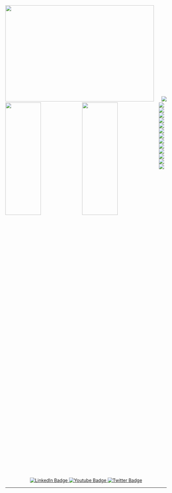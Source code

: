 <!-- <div align="center"> <img width="80%" height="300" src="https://github.com/hermineavagyan/hermineavagyan/raw/main/newRelic.gif" alt="Hi, I'm Hermine 👋/></div>  -->

<div> 
<img  width="96%" height="300"src="https://github.com/hermineavagyan/hermineavagyan/raw/main/newRelic.gif"/>
 
<img align="left" height = "30%" width = "47%" src="https://github-readme-stats.vercel.app/api?username=hermineavagyan&theme=algolia&show_icons=true"/>
<img align="left" height = "30%" width = "47%" src="https://github-readme-stats.vercel.app/api/top-langs/?username=hermineavagyan&theme=dark&layout=compact"/>
<img src ="https://img.shields.io/badge/Java-ED8B00?style=for-the-badge&logo=java&logoColor=white"/>
<img src="https://img.shields.io/badge/node.js-6DA55F?style=for-the-badge&logo=node.js&logoColor=white"/>
<img src="https://img.shields.io/badge/Python-3776AB?style=for-the-badge&logo=python&logoColor=white"/.
<img src="https://img.shields.io/badge/react-%2320232a.svg?style=for-the-badge&logo=react&logoColor=%2361DAFB"/>
<img src="https://img.shields.io/badge/spring-%236DB33F.svg?style=for-the-badge&logo=spring&logoColor=white"/>
<img src= "https://img.shields.io/badge/mysql-%2300f.svg?style=for-the-badge&logo=mysql&logoColor=white"/>
<img src = "https://img.shields.io/badge/MongoDB-%234ea94b.svg?style=for-the-badge&logo=mongodb&logoColor=white"/>
<img src = "https://img.shields.io/badge/Microsoft%20SQL%20Sever-CC2927?style=for-the-badge&logo=microsoft%20sql%20server&logoColor=white"/>
<img src="https://img.shields.io/badge/HTML-239120?style=for-the-badge&logo=html5&logoColor=white"/>
<img src ="https://img.shields.io/badge/CSS-239120?&style=for-the-badge&logo=css3&logoColor=white"/>
<img src="https://img.shields.io/badge/bootstrap-%23563D7C.svg?style=for-the-badge&logo=bootstrap&logoColor=white"/>
<img src="https://img.shields.io/badge/JavaScript-323330?style=for-the-badge&logo=javascript&logoColor=F7DF1E"/>
<img src="https://img.shields.io/badge/flask-%23000.svg?style=for-the-badge&logo=flask&logoColor=white"/>
<img src="https://img.shields.io/badge/MUI-%230081CB.svg?style=for-the-badge&logo=mui&logoColor=white"/>
<img src="https://img.shields.io/badge/Express.js-404D59?style=for-the-badge"/>

</div>
  





                               

<div id="badges" align="center">
  <a href="https://www.linkedin.com/in/hermineavagyan/">
    <img src="https://img.shields.io/badge/LinkedIn-blue?style=for-the-badge&logo=linkedin&logoColor=white" alt="LinkedIn Badge"/>
  </a>
  <a href="your-youtube-URL">
    <img src="https://img.shields.io/badge/YouTube-red?style=for-the-badge&logo=youtube&logoColor=white" alt="Youtube Badge"/>
  </a>
  <a href="https://twitter.com/hermine_avagyan">
    <img src="https://img.shields.io/badge/Twitter-blue?style=for-the-badge&logo=twitter&logoColor=white" alt="Twitter Badge"/>
  </a>
</div>




---





